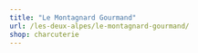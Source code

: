 ```yaml
---
title: "Le Montagnard Gourmand"
url: /les-deux-alpes/le-montagnard-gourmand/
shop: charcuterie
---
```


